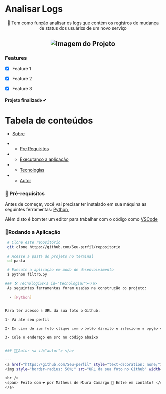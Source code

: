  <h1> Analisar Logs </h1>
 <p id="Bemobi" align="center">
📱 Tem como função analisar os logs que contém os registros de mudança de status dos usuários de um novo serviço   <!-- Um emoji e uma descrição -->

<h2 align="center">  <img alt="Imagem do Projeto" id="imagem" title="#Projeto" src="https://github.com/Seu-perfil/repositorio/.github/Imagem.JPG" />  </h2>

### Features 
- [x] Feature 1
- [x] Feature 2
- [x] Feature 3


<!-- Coloque o status do projeto -->
<h4 align="left">  
Projeto finalizado ✔
</h4>

Tabela de conteúdos 
================= 
<!--ts-->
 * [Sobre](#sobre) 
 
  *  * [Pre Requisitos](#pre-requisitos)
 *  * [Executando a aplicação](#rodando)
 * * [Tecnologias](#tecnologias)
 *  * [Autor](#autor)
 <!--te-->
 
 <!-- Altere os Pré-requisitos -->

### 🛒 Pré-requisitos<a id="pre-requisitos"></a>

Antes de começar, você vai precisar ter instalado em sua máquina as seguintes ferramentas:
 [Python](https://www.python.org/),

 Além disto é bom ter um editor para trabalhar com o código como [VSCode](https://code.visualstudio.com/)
 
   ### 📀Rodando a Aplicação<a id="rodando"></a>
   
````bash 
 # Clone este repositório
 git clone https://github.com/Seu-perfil/repositorio
 
 # Acesse a pasta do projeto no terminal
 cd pasta
 
 # Execute a aplicação em modo de desenvolvimento
 $ python filtro.py

### 🛠 Tecnologias<a id="tecnologias"></a>
 As seguintes ferramentas foram usadas na construção do projeto:
 
  - [Python]


Para ter acesso a URL da sua foto o Github:

1- Vá até seu perfil

2- Em cima da sua foto clique com o botão direito e selecione a opção copiar endereço da imagem

3- Cole o endereço em src no código abaixo


### 👨‍💻Autor <a id="autor"> </a>

---
<a href="https://github.com/Seu-perfil" style="text-decoration: none;">
<img style="border-radius: 50%;" src="URL da sua foto no Github" width="100px;"  alt="Seu nome"/>

<br />
<span> Feito com ❤️ por Matheus de Moura Camargo 👋 Entre em contato! </span> 
</a> 
